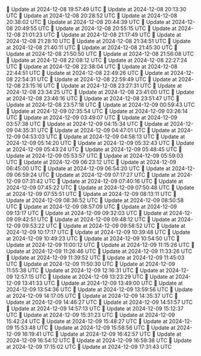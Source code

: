 🔄 Update at 2024-12-08 19:57:49 UTC
🔄 Update at 2024-12-08 20:13:30 UTC
🔄 Update at 2024-12-08 20:28:52 UTC
🔄 Update at 2024-12-08 20:38:02 UTC
🔄 Update at 2024-12-08 20:44:39 UTC
🔄 Update at 2024-12-08 20:49:55 UTC
🔄 Update at 2024-12-08 20:55:15 UTC
🔄 Update at 2024-12-08 21:01:23 UTC
🔄 Update at 2024-12-08 21:17:49 UTC
🔄 Update at 2024-12-08 21:28:10 UTC
🔄 Update at 2024-12-08 21:34:51 UTC
🔄 Update at 2024-12-08 21:40:11 UTC
🔄 Update at 2024-12-08 21:45:30 UTC
🔄 Update at 2024-12-08 21:50:50 UTC
🔄 Update at 2024-12-08 21:56:08 UTC
🔄 Update at 2024-12-08 22:08:12 UTC
🔄 Update at 2024-12-08 22:27:24 UTC
🔄 Update at 2024-12-08 22:38:04 UTC
🔄 Update at 2024-12-08 22:44:51 UTC
🔄 Update at 2024-12-08 22:49:26 UTC
🔄 Update at 2024-12-08 22:54:31 UTC
🔄 Update at 2024-12-08 22:59:49 UTC
🔄 Update at 2024-12-08 23:15:16 UTC
🔄 Update at 2024-12-08 23:27:31 UTC
🔄 Update at 2024-12-08 23:34:25 UTC
🔄 Update at 2024-12-08 23:41:00 UTC
🔄 Update at 2024-12-08 23:46:16 UTC
🔄 Update at 2024-12-08 23:51:47 UTC
🔄 Update at 2024-12-08 23:57:18 UTC
🔄 Update at 2024-12-09 00:59:43 UTC
🔄 Update at 2024-12-09 02:35:54 UTC
🔄 Update at 2024-12-09 03:26:14 UTC
🔄 Update at 2024-12-09 03:49:07 UTC
🔄 Update at 2024-12-09 03:57:38 UTC
🔄 Update at 2024-12-09 04:15:34 UTC
🔄 Update at 2024-12-09 04:35:31 UTC
🔄 Update at 2024-12-09 04:47:01 UTC
🔄 Update at 2024-12-09 04:53:03 UTC
🔄 Update at 2024-12-09 04:58:13 UTC
🔄 Update at 2024-12-09 05:14:20 UTC
🔄 Update at 2024-12-09 05:32:43 UTC
🔄 Update at 2024-12-09 05:43:24 UTC
🔄 Update at 2024-12-09 05:48:45 UTC
🔄 Update at 2024-12-09 05:53:57 UTC
🔄 Update at 2024-12-09 05:59:03 UTC
🔄 Update at 2024-12-09 06:23:12 UTC
🔄 Update at 2024-12-09 06:45:00 UTC
🔄 Update at 2024-12-09 06:54:20 UTC
🔄 Update at 2024-12-09 06:59:24 UTC
🔄 Update at 2024-12-09 07:17:27 UTC
🔄 Update at 2024-12-09 07:31:42 UTC
🔄 Update at 2024-12-09 07:40:16 UTC
🔄 Update at 2024-12-09 07:45:22 UTC
🔄 Update at 2024-12-09 07:50:48 UTC
🔄 Update at 2024-12-09 07:55:51 UTC
🔄 Update at 2024-12-09 08:13:11 UTC
🔄 Update at 2024-12-09 08:36:52 UTC
🔄 Update at 2024-12-09 08:50:58 UTC
🔄 Update at 2024-12-09 08:57:09 UTC
🔄 Update at 2024-12-09 09:13:17 UTC
🔄 Update at 2024-12-09 09:32:03 UTC
🔄 Update at 2024-12-09 09:42:51 UTC
🔄 Update at 2024-12-09 09:48:12 UTC
🔄 Update at 2024-12-09 09:53:22 UTC
🔄 Update at 2024-12-09 09:58:52 UTC
🔄 Update at 2024-12-09 10:17:17 UTC
🔄 Update at 2024-12-09 10:39:48 UTC
🔄 Update at 2024-12-09 10:49:23 UTC
🔄 Update at 2024-12-09 10:54:50 UTC
🔄 Update at 2024-12-09 11:00:12 UTC
🔄 Update at 2024-12-09 11:15:26 UTC
🔄 Update at 2024-12-09 11:26:46 UTC
🔄 Update at 2024-12-09 11:33:26 UTC
🔄 Update at 2024-12-09 11:39:52 UTC
🔄 Update at 2024-12-09 11:45:03 UTC
🔄 Update at 2024-12-09 11:50:30 UTC
🔄 Update at 2024-12-09 11:55:38 UTC
🔄 Update at 2024-12-09 12:16:31 UTC
🔄 Update at 2024-12-09 12:57:15 UTC
🔄 Update at 2024-12-09 13:23:29 UTC
🔄 Update at 2024-12-09 13:41:33 UTC
🔄 Update at 2024-12-09 13:49:00 UTC
🔄 Update at 2024-12-09 13:54:36 UTC
🔄 Update at 2024-12-09 13:59:56 UTC
🔄 Update at 2024-12-09 14:17:05 UTC
🔄 Update at 2024-12-09 14:35:37 UTC
🔄 Update at 2024-12-09 14:46:27 UTC
🔄 Update at 2024-12-09 14:51:57 UTC
🔄 Update at 2024-12-09 14:57:13 UTC
🔄 Update at 2024-12-09 15:12:37 UTC
🔄 Update at 2024-12-09 15:31:23 UTC
🔄 Update at 2024-12-09 15:42:24 UTC
🔄 Update at 2024-12-09 15:48:27 UTC
🔄 Update at 2024-12-09 15:53:48 UTC
🔄 Update at 2024-12-09 15:58:56 UTC
🔄 Update at 2024-12-09 16:19:41 UTC
🔄 Update at 2024-12-09 16:42:57 UTC
🔄 Update at 2024-12-09 16:54:12 UTC
🔄 Update at 2024-12-09 16:59:38 UTC
🔄 Update at 2024-12-09 17:15:02 UTC
🔄 Update at 2024-12-09 17:31:43 UTC

